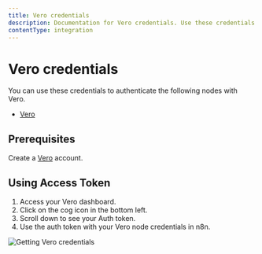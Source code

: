 ```yaml
---
title: Vero credentials
description: Documentation for Vero credentials. Use these credentials to authenticate Vero in n8n, a workflow automation platform.
contentType: integration
---
```


# Vero credentials

You can use these credentials to authenticate the following nodes with Vero.

- [Vero](/integrations/builtin/app-nodes/n8n-nodes-base.vero/)

## Prerequisites

Create a [Vero](https://getvero.com/) account.

## Using Access Token

1. Access your Vero dashboard.
2. Click on the cog icon in the bottom left.
3. Scroll down to see your Auth token.
4. Use the auth token with your Vero node credentials in n8n.

![Getting Vero credentials](/_images/integrations/builtin/credentials/vero/using-access-token.gif)

